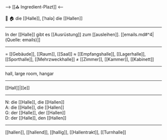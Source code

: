 --> [[⛪ Ingredient-Plazt]] <--

🔴 🏠 die [[Halle]], [ˈhalə]
die [[Hallen]]

---
In der [[Halle]] gibt es [[Ausrüstung]] zum [[ausleihen]]. [[emails.md#^4|(Quelle: emails)]]


---
= [[Gebäude]], [[Raum]], [[Saal]]
≈ [[Empfangshalle]], [[Lagerhalle]], [[Sporthalle]], [[Mehrzweckhalle]]
≠ [[Zimmer]], [[Kammer]], [[Kabinett]]

---
hall, large room, hangar

---
[[Hall]]|[[e]]

---
N: die [[Halle]], die [[Hallen]]  
A: die [[Halle]], die [[Hallen]]  
G: der [[Halle]], der [[Hallen]]  
D: der [[Halle]], den [[Hallen]]  

---
[[hallen]], [[hallend]], [[hallig]], [[Hallentrakt]], [[Turnhalle]]